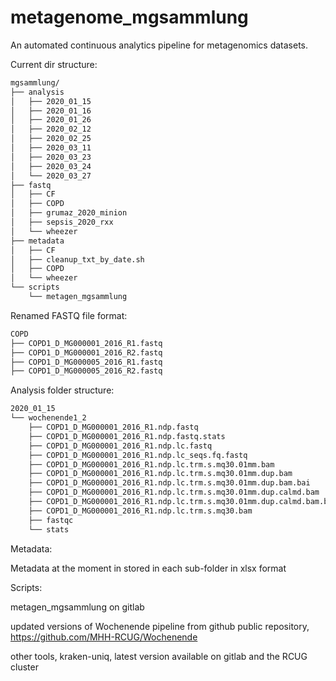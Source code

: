 # metagenome_mgsammlung
An automated continuous analytics pipeline for metagenomics datasets.

Current dir structure:
```bash
mgsammlung/
├── analysis
│   ├── 2020_01_15
│   ├── 2020_01_16
│   ├── 2020_01_26
│   ├── 2020_02_12
│   ├── 2020_02_25
│   ├── 2020_03_11
│   ├── 2020_03_23
│   ├── 2020_03_24
│   └── 2020_03_27
├── fastq
│   ├── CF
│   ├── COPD
│   ├── grumaz_2020_minion
│   ├── sepsis_2020_rxx
│   └── wheezer
├── metadata
│   ├── CF
│   ├── cleanup_txt_by_date.sh
│   ├── COPD
│   └── wheezer
└── scripts
    └── metagen_mgsammlung
```
Renamed FASTQ file format:
```bash
COPD
├── COPD1_D_MG000001_2016_R1.fastq
├── COPD1_D_MG000001_2016_R2.fastq
├── COPD1_D_MG000005_2016_R1.fastq
├── COPD1_D_MG000005_2016_R2.fastq
```
Analysis folder structure:
```bash
2020_01_15
└── wochenende1_2
    ├── COPD1_D_MG000001_2016_R1.ndp.fastq
    ├── COPD1_D_MG000001_2016_R1.ndp.fastq.stats
    ├── COPD1_D_MG000001_2016_R1.ndp.lc.fastq
    ├── COPD1_D_MG000001_2016_R1.ndp.lc_seqs.fq.fastq
    ├── COPD1_D_MG000001_2016_R1.ndp.lc.trm.s.mq30.01mm.bam
    ├── COPD1_D_MG000001_2016_R1.ndp.lc.trm.s.mq30.01mm.dup.bam
    ├── COPD1_D_MG000001_2016_R1.ndp.lc.trm.s.mq30.01mm.dup.bam.bai
    ├── COPD1_D_MG000001_2016_R1.ndp.lc.trm.s.mq30.01mm.dup.calmd.bam
    ├── COPD1_D_MG000001_2016_R1.ndp.lc.trm.s.mq30.01mm.dup.calmd.bam.bai
    ├── COPD1_D_MG000001_2016_R1.ndp.lc.trm.s.mq30.bam
    ├── fastqc
    └── stats  
 ```
Metadata:

Metadata at the moment in stored in each sub-folder in xlsx format

Scripts:

metagen_mgsammlung on gitlab

updated versions of Wochenende pipeline from github public repository, https://github.com/MHH-RCUG/Wochenende

other tools, kraken-uniq, latest version available on gitlab and the RCUG cluster
